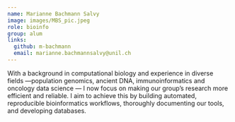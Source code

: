```yaml
---
name: Marianne Bachmann Salvy
image: images/MBS_pic.jpeg
role: bioinfo
group: alum
links:
  github: m-bachmann
  email: marianne.bachmannsalvy@unil.ch
---
```


With a background in computational biology and experience in diverse fields —population genomics, ancient DNA, immunoinformatics and oncology data science — I now focus on making our group’s research more efficient and reliable. I aim to achieve this by building automated, reproducible bioinformatics workflows, thoroughly documenting our tools, and developing databases.
